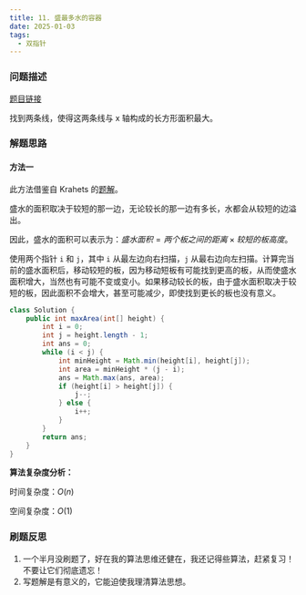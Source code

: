 ```yaml
---
title: 11. 盛最多水的容器
date: 2025-01-03
tags:
  - 双指针
---
```


### 问题描述

[题目链接](https://leetcode.cn/problems/container-with-most-water/description/)

找到两条线，使得这两条线与 x 轴构成的长方形面积最大。

### 解题思路

#### 方法一

此方法借鉴自 Krahets 的[题解](https://leetcode.cn/problems/container-with-most-water/solutions/11491/container-with-most-water-shuang-zhi-zhen-fa-yi-do)。

盛水的面积取决于较短的那一边，无论较长的那一边有多长，水都会从较短的边溢出。

因此，盛水的面积可以表示为：$盛水面积 = 两个板之间的距离 \times 较短的板高度$。

使用两个指针 `i` 和 `j`，其中 `i` 从最左边向右扫描，`j` 从最右边向左扫描。计算完当前的盛水面积后，移动较短的板，因为移动短板有可能找到更高的板，从而使盛水面积增大，当然也有可能不变或变小。如果移动较长的板，由于盛水面积取决于较短的板，因此面积不会增大，甚至可能减少，即使找到更长的板也没有意义。

```java
class Solution {
    public int maxArea(int[] height) {
        int i = 0;
        int j = height.length - 1;
        int ans = 0;
        while (i < j) {
            int minHeight = Math.min(height[i], height[j]);
            int area = minHeight * (j - i);
            ans = Math.max(ans, area);
            if (height[i] > height[j]) {
                j--;
            } else {
                i++;
            }
        }
        return ans;
    }
}
```

**算法复杂度分析：**

时间复杂度：$O(n)$

空间复杂度：$O(1)$

### 刷题反思

1. 一个半月没刷题了，好在我的算法思维还健在，我还记得些算法，赶紧复习！不要让它们彻底遗忘！
2. 写题解是有意义的，它能迫使我理清算法思想。
